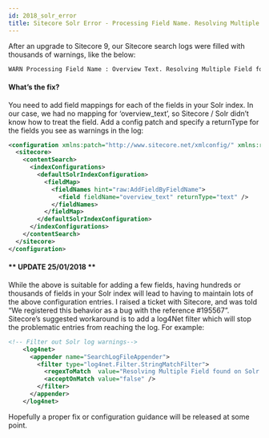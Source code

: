 ```yaml
---
id: 2018_solr_error
title: Sitecore Solr Error - Processing Field Name. Resolving Multiple Field found on Solr Field Map. No matching template field on index field name, return type ‘String’ and field type ”
---
```


After an upgrade to Sitecore 9, our Sitecore search logs were filled with thousands of warnings, like the below:

```xml
WARN Processing Field Name : Overview Text. Resolving Multiple Field found on Solr Field Map. No matching template field on index field name 'overview_text', return type 'String' and field type ''
```

#### What’s the fix?

You need to add field mappings for each of the fields in your Solr index. In our case, we had no mapping for ‘overview_text’, so Sitecore / Solr didn’t know how to treat the field. Add a config patch and specify a returnType for the fields you see as warnings in the log:

```xml
<configuration xmlns:patch="http://www.sitecore.net/xmlconfig/" xmlns:role="http://www.sitecore.net/xmlconfig/role/" xmlns:search="http://www.sitecore.net/xmlconfig/search/">
  <sitecore>
    <contentSearch>
      <indexConfigurations>
        <defaultSolrIndexConfiguration>
          <fieldMap>
            <fieldNames hint="raw:AddFieldByFieldName">
              <field fieldName="overview_text" returnType="text" />
            </fieldNames>
          </fieldMap>
        </defaultSolrIndexConfiguration>
      </indexConfigurations>
    </contentSearch>
  </sitecore>
</configuration>
```

#### ** UPDATE 25/01/2018 **

While the above is suitable for adding a few fields, having hundreds or thousands of fields in your Solr index will lead to having to maintain lots of the above configuration entries. I raised a ticket with Sitecore, and was told “We registered this behavior as a bug with the reference #​195567”. Sitecore’s suggested workaround is to add a log4Net filter which will stop the problematic entries from reaching the log. For example:

```xml
<!-- Filter out Solr log warnings-->
    <log4net>
      <appender name="SearchLogFileAppender">
        <filter type="log4net.Filter.StringMatchFilter">
          <regexToMatch  value="Resolving Multiple Field found on Solr Field Map. No matching solr search field configuration on index field name|Search field name in Solr with Template Resolver is returning no entry|Resolving Multiple Field found on Solr Field Map. No matching template field on index field name|Solr with Template Resolver is returning multiple entry|is being skipped. Reason: No Field Type Name" />
          <acceptOnMatch value="false" />
        </filter>
      </appender>
    </log4net>
```

Hopefully a proper fix or configuration guidance will be released at some point.